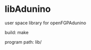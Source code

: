 libAdunino
=================
user space library for openFGPAdunino

build:
    make 

program path:
    lib/
